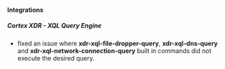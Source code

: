 
#### Integrations
##### Cortex XDR - XQL Query Engine
- fixed an issue where **xdr-xql-file-dropper-query**, **xdr-xql-dns-query** and **xdr-xql-network-connection-query** built in commands did not execute the desired query.
